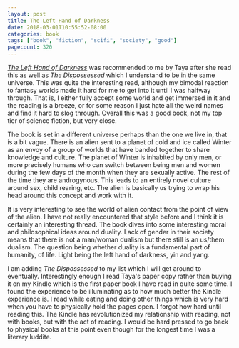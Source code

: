 ```yaml
---
layout: post
title: The Left Hand of Darkness
date: 2018-03-01T10:55:52-08:00
categories: book
tags: ["book", "fiction", "scifi", "society", "good"]
pagecount: 320
---
```


[*The Left Hand of Darkness*][amaz-dark] was recommended to me by Taya after she read this as well
as *The Dispossessed* which I understand to be in the same universe. This was quite the interesting
read, although my bimodal reaction to fantasy worlds made it hard for me to get into it until I was
halfway through. That is, I either fully accept some world and get immersed in it and the reading is
a breeze, or for some reason I just hate all the weird names and find it hard to slog through.
Overall this was a good book, not my top tier of science fiction, but very close.

The book is set in a different universe perhaps than the one we live in, that is a bit vague. There
is an alien sent to a planet of cold and ice called Winter as an envoy of a group of worlds that
have banded together to share knowledge and culture. The planet of Winter is inhabited by only men,
or more precisely humans who can switch between being men and women during the few days of the month
when they are sexually active. The rest of the time they are androgynous. This leads to an entirely
novel culture around sex, child rearing, etc. The alien is basically us trying to wrap his head
around this concept and work with it.

It is very interesting to see the world of alien contact from the point of view of the alien. I have
not really encountered that style before and I think it is certainly an interesting thread. The book
dives into some interesting moral and philosophical ideas around duality. Lack of gender in their
society means that there is not a man/woman dualism but there still is an us/them dualism. The
question being whether duality is a fundamental part of humanity, of life. Light being the left hand
of darkness, yin and yang.

I am adding *The Dispossessed* to my list which I will get around to eventually. Interestingly
enough I read Taya's paper copy rather than buying it on my Kindle which is the first paper book I
have read in quite some time. I found the experience to be illuminating as to how much better the
Kindle experience is. I read while eating and doing other things which is very hard when you have to
physically hold the pages open. I forgot how hard until reading this. The Kindle has revolutionized
my relationship with reading, not with books, but with the act of reading. I would be hard pressed
to go back to physical books at this point even though for the longest time I was a literary luddite.

[amaz-dark]:        http://amzn.to/2F5918u

